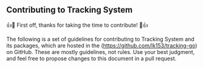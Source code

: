 ## Contributing to Tracking System

:+1::tada: First off, thanks for taking the time to contribute! :tada::+1:

The following is a set of guidelines for contributing to Tracking System and its packages, which are hosted in the (https://github.com/lk153/tracking-go) on GitHub. These are mostly guidelines, not rules. Use your best judgment, and feel free to propose changes to this document in a pull request.
